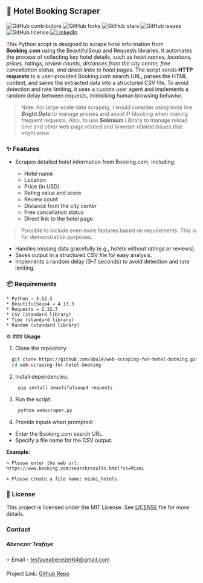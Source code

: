 ## 🏨 **Hotel Booking Scraper**

![GitHub contributors](https://img.shields.io/github/contributors/abu14/web-scraping-for-hotel-booking)
![GitHub forks](https://img.shields.io/github/forks/abu14/web-scraping-for-hotel-booking)
![GitHub stars](https://img.shields.io/github/stars/abu14/web-scraping-for-hotel-booking)
![GitHub issues](https://img.shields.io/github/issues/abu14/web-scraping-for-hotel-booking)
![GitHub license](https://img.shields.io/github/license/abu14/web-scraping-for-hotel-booking)
[![LinkedIn](https://img.shields.io/badge/LinkedIn-Connect-blue)](https://www.linkedin.com/in/abenezer-tesfaye-191579214/)


This Python script is designed to scrape hotel information from **Booking.com** using the BeautifulSoup and Requests libraries. 
It automates the process of collecting key hotel details, such as *hotel names, locations, prices, ratings, review counts, distances from the city center, 
free cancellation status, and direct links to hotel pages*. The script sends **HTTP requests** to a user-provided Booking.com search URL, parses the HTML content, and saves the extracted data into a structured CSV file. 
To avoid detection and rate limiting, it uses a custom user agent and implements a random delay between requests, mimicking human browsing behavior.

> Note: For large-scale data scraping, I would consider using tools like ***Bright Data*** to manage proxies and avoid IP blocking when making frequent requests. Also, to use ***Selenium*** Library to manage reload time and other web page related and brwoser related issues that might arise.


### ✨ **Features**

* Scrapes detailed hotel information from Booking.com, including:

  * Hotel name
  * Location
  * Price (in USD)
  * Rating value and score
  * Review count
  * Distance from the city center
  * Free cancellation status
  * Direct link to the hotel page

> Possible to include even more features based on requirements. This is for demonstration purposes.

- Handles missing data gracefully (e.g., hotels without ratings or reviews).
- Saves output in a structured CSV file for easy analysis.
- Implements a random delay (3–7 seconds) to avoid detection and rate limiting.

### 📦 **Requirements**

```
* Python → 3.12.3
* BeautifulSoup4 → 4.13.3
* Requests → 2.32.3
* CSV (standard library)
* Time (standard library)
* Random (standard library)
```

⚙️ ### **Usage**

1. Clone the repository:
```bash
  git clone https://github.com/abu14/web-scraping-for-hotel-booking.git
  cd web-scraping-for-hotel-booking
```

2. Install dependencies:
   ```bash
    pip install beautifulsoup4 requests
   ```

3. Run the script:
   ```bash
    python webscraper.py
   ```
4. Provide inputs when prompted:

  * Enter the Booking.com search URL.
  * Specify a file name for the CSV output.

**Example:**

    > Please enter the web url: https://www.booking.com/searchresults.html?ss=Miami
    
    > Please create a file name: miami_hotels

### 📝 **License**

This project is licensed under the MIT License.  See [LICENSE](./LICENSE) file for more details.
  

<!-- CONTACT -->
### **Contact**

##### Abenezer Tesfaye

⭐️ Email - tesfayeabenezer64@gmail.com
 
Project Link: [Github Repo](https://github.com/abu14/web-scraping-for-hotel-booking)

